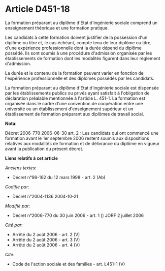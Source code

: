 # Article D451-18

La formation préparant au diplôme d'Etat d'ingénierie sociale comprend un enseignement théorique et une formation pratique. 

Les candidats à cette formation doivent justifier de la possession d'un diplôme ou titre et, le cas échéant, compte tenu de
leur diplôme ou titre, d'une expérience professionnelle dont la durée dépend du diplôme possédé. Ils sont soumis à une
procédure d'admission organisée par les établissements de formation dont les modalités figurent dans leur règlement
d'admission. 

La durée et le contenu de la formation peuvent varier en fonction de l'expérience professionnelle et des diplômes possédés
par les candidats. 

La formation préparant au diplôme d'Etat d'ingénierie sociale est dispensée par les établissements publics ou privés ayant
satisfait à l'obligation de déclaration préalable mentionnée à l'article L. 451-1. La formation est organisée dans le cadre
d'une convention de coopération entre une université ou un établissement d'enseignement supérieur et un établissement de
formation préparant aux diplômes de travail social.

**Nota:**

Décret 2006-770 2006-06-30 art. 2 : Les candidats qui ont commencé une formation avant le 1er septembre 2006 restent soumis
aux dispositions relatives aux modalités de formation et de délivrance du diplôme en vigueur avant la publication du présent
décret.

**Liens relatifs à cet article**

_Anciens textes_:

  - Décret n°98-162 du 12 mars 1998 - art. 2 (Ab)

_Codifié par_:

  - Décret n°2004-1136 2004-10-21

_Modifié par_:

  - Décret n°2006-770 du 30 juin 2006 - art. 1 () JORF 2 juillet 2006

_Cité par_:

  - Arrêté du 2 août 2006 - art. 2 (V)
  - Arrêté du 2 août 2006 - art. 3 (V)
  - Arrêté du 2 août 2006 - art. 4 (V)

_Cite_:

  - Code de l'action sociale et des familles - art. L451-1 (V)
